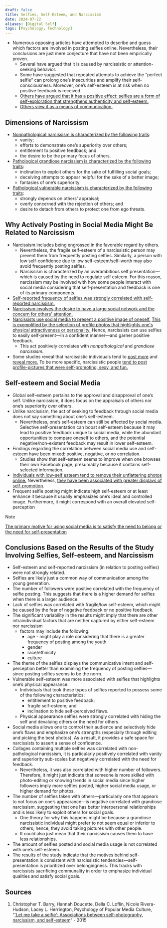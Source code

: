 ```yaml
---
draft: false
title: Selfies, Self-Esteem, and Narcissism
date: 2024-07-22
aliases: [Digital Self]
tags: [Psychology, Technology]
---
```


- Numerous opposing articles have attempted to describe and guess which factors are involved in posting selfies online. Nevertheless, their conclusions are just mere conjecture that have not been empirically proven.
	- Several have argued that it is caused by narcissistic or attention-seeking behavior.
	- Some have suggested that repeated attempts to achieve the “perfect selfie” can prolong one’s insecurities and amplify their self-consciousness. Moreover, one’s self-esteem is at risk when no positive feedback is received.
	- [Others have argued that it has a positive effect: selfies are a form of self-exploration that strengthens authenticity and self-esteem.](https://www.psychologytoday.com/intl/blog/positively-media/201304/selfies-narcissism-or-self-exploration)
	- [Others view it as a means of communication.](https://www.nytimes.com/2013/10/20/sunday-review/my-selfie-myself.html?pagewanted=all&_r=0)

## Dimensions of Narcissism

- [Nonpathological narcissism is characterized by the following traits](http://dx.doi.org/10.1002/9781118093108.ch13):
	- vanity;
	- efforts to demonstrate one’s superiority over others;
	- entitlement to positive feedback; and
	- the desire to be the primary focus of others.
- [Pathological grandiose narcissism is characterized by the following traits](http://dx.doi.org/10.1521/jscp.29.8.874):
	- inclination to exploit others for the sake of fulfilling social goals;
	- deceiving attempts to appear helpful for the sake of a better image;
	- fantasies of one’s superiority
- [Pathological vulnerable narcissism is characterized by the following traits](http://dx.doi.org/10.1521/jscp.2010.29.8.874):
	- strongly depends on others’ appraisal;
	- overly concerned with the rejection of others; and
	- desire to detach from others to protect one from ego threats.

## Why Actively Posting in Social Media Might Be Related to Narcissism

- Narcissism includes being engrossed in the favorable regard by others.
	- Nevertheless, the fragile self-esteem of a narcissistic person may prevent them from frequently posting selfies. Similarly, a person with low self-confidence due to low self-esteem/self-worth may also avoid frequently posting selfies.
	- Narcissism is characterized by an overambitious self presentation—which is caused by the need to regulate self esteem. For this reason, narcissism may be involved with how some people interact with social media considering that self-presentation and feedback is one of its primary components.
- [Self-reported frequency of selfies was strongly correlated with self-reported narcissism.](http://dx.doi.org/10.1016/j.paid.2014.12.017)
- [Narcissism involves the desire to have a large social network and the concern for others' attention.](https://doi.org/10.1016/j.paid.2010.12.022)
- [Narcissists use social media to present a positive image of oneself.](https://doi.org/10.1016/j.paid.12.022) [This is exemplified by the selection of profile photos that highlights one's physical attractiveness or personality.](http://dx.doi.org/10.1089/cyber.2012.0143) Hence, narcissists can use selfies to easily self-present—in a confident manner—and garner positive feedback.
	- This act positively correlates with *nonpathological* and *grandiose narcissism*.
- Some studies reveal that narcissistic individuals tend to [post more](https://doi.org/10.1016/j.paid.2010.12.022) and [reveal more.](https://linkinghub.elsevier.com/retrieve/pii/S0191886911001310) To be more specific, narcissistic people [tend to post profile-pictures that were self-promoting, sexy, and fun.](http://dx.doi.org/10.1177/0146167208320061)

## Self-esteem and Social Media

- Global self-esteem pertains to the approval and disapproval of one’s self. Unlike narcissism, it does focus on the appraisals of others nor one’s superiority over others.
- Unlike narcissism, the act of seeking to feedback through social media does not say something about one’s self-esteem.
	- Nevertheless, one’s self-esteem can still be affected by social media. Selective self-presentation can boost self-esteem because it may lead to positive feedback unique to social media, while the abundant opportunities to compare oneself to others, and the potential negative/non-existent feedback may result in lower self-esteem.
- Findings regarding the correlation between social media use and self-esteem have been mixed: positive, negative, or no correlation.
	- Studies show that self-esteem seems to improve when one browses their own Facebook page, presumably because it contains self-selected information.
- [Individuals with low-self esteem tend to remove their unflattering photos online.](https://doi.org/10.1016/j.chb.2012.11.010) Nevertheless, [they have been associated with greater displays of self-promotion](https://doi.org/10.1089/cyber.0257).
- Frequent selfie posting might indicate high self-esteem or at least enhance it because it usually emphasizes one’s ideal and controlled image. Furthermore, it might correspond with an overall elevated self-perception

> [!NOTE]
> [The primary motive for using social media is to satisfy the need to belong or the need for self-presentation](https://doi.org/10.1016/j.paid.2011.11.007)

## Conclusions Based on the Results of the Study Involving Selfies, Self-esteem, and Narcissism

- Self-esteem and self-reported narcissism (in relation to posting selfies) were not strongly related.
- Selfies are likely just a common way of communication among the young generation.
- The number of followers were positive correlated with the frequency of selfie posting. This suggests that there is a higher demand for selfies when there is a larger audience.
- Lack of selfies was correlated with fragile/low self-esteem, which might be caused by the fear of negative feedback or no positive feedback.
- The significant variability in the results might imply that there are other intraindividual factors that are neither captured by either self-esteem nor narcissism
	- factors may include the following:
		- age - might play a role considering that there is a greater frequency of posting among the youth
		- gender
		- race/ethnicity
		- culture
- The theme of the selfies displays the communicative intent and self-perception better than examining the frequency of posting selfies—since posting selfies seems to be the norm.
- Vulnerable self-esteem was more associated with selfies that highlights one’s physical appearance.
	- Individuals that took these types of selfies reported to possess some of the following characteristics:
		- entitlement to positive feedback;
		- fragile self-esteem; and
		- inclination to hide self-perceived flaws.
	- Physical appearance selfies were strongly correlated with hiding the self and devaluing others or the need for others.
- Social media allows one to control their audience and selectively hide one’s flaws and emphasize one’s strengths (especially through editing and picking the best photos). As a result, it provides a safe space for narcissists to assert a sense of confidence.
- Collages containing multiple selfies was correlated with non-pathological narcissism, it is particularly positively correlated with vanity and superiority sub-scales but negatively correlated with the need for feedback.
	- Nevertheless, it was also correlated with higher number of followers. Therefore, it might just indicate that someone is more skilled with photo-editing or knowing trends in social media since higher followers imply more selfies posted, higher social media usage, or higher demand for photos.
- The number of selfies taken with others—particularly one that appears to not focus on one’s appearance—is negative correlated with grandiose narcissism, suggesting that one has better interpersonal relationships and is less likely to exploit others for social goals.
	- One theory for why this happens might be because a grandiose narcissistic individual might prefer to not seem equal or inferior to others; hence, they avoid taking pictures with other people.
	- It could also just mean that their narcissism causes them to have less relationships.
- The amount of selfies posted and social media usage is not correlated with one’s self-esteem.
- The results of the study indicate that the motives behind self-presentation is consistent with narcissistic tendencies—self-presentation is prioritized over belongingness. This tracks with narcissists sacrificing communality in order to emphasize individual qualities and satisfy social goals.

## Sources

1. Christopher T. Barry, Hannah Doucette, Della C. Loflin, Nicole Rivera-Hudson, Lacey L. Herrington, Psychology of Popular Media Culture, “['Let me take a selfie': Associations between self-photography, narcissism, and self-esteem](https://doi.org/10.1037/ppm0000089)“ - 2015

